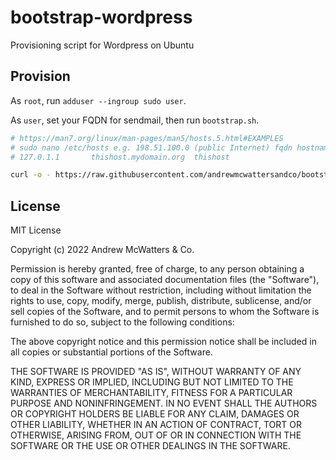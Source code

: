 # bootstrap-wordpress

Provisioning script for Wordpress on Ubuntu

## Provision

As `root`, run `adduser --ingroup sudo user`.

As `user`, set your FQDN for sendmail, then run `bootstrap.sh`.

```sh
# https://man7.org/linux/man-pages/man5/hosts.5.html#EXAMPLES
# sudo nano /etc/hosts e.g. 198.51.100.0 (public Internet) fqdn hostname
# 127.0.1.1       thishost.mydomain.org  thishost
```

```sh
curl -o - https://raw.githubusercontent.com/andrewmcwattersandco/bootstrap-wordpress/v1.0.0/bootstrap.sh | bash
```

## License

MIT License

Copyright (c) 2022 Andrew McWatters & Co.

Permission is hereby granted, free of charge, to any person obtaining a copy
of this software and associated documentation files (the "Software"), to deal
in the Software without restriction, including without limitation the rights
to use, copy, modify, merge, publish, distribute, sublicense, and/or sell
copies of the Software, and to permit persons to whom the Software is
furnished to do so, subject to the following conditions:

The above copyright notice and this permission notice shall be included in all
copies or substantial portions of the Software.

THE SOFTWARE IS PROVIDED "AS IS", WITHOUT WARRANTY OF ANY KIND, EXPRESS OR
IMPLIED, INCLUDING BUT NOT LIMITED TO THE WARRANTIES OF MERCHANTABILITY,
FITNESS FOR A PARTICULAR PURPOSE AND NONINFRINGEMENT. IN NO EVENT SHALL THE
AUTHORS OR COPYRIGHT HOLDERS BE LIABLE FOR ANY CLAIM, DAMAGES OR OTHER
LIABILITY, WHETHER IN AN ACTION OF CONTRACT, TORT OR OTHERWISE, ARISING FROM,
OUT OF OR IN CONNECTION WITH THE SOFTWARE OR THE USE OR OTHER DEALINGS IN THE
SOFTWARE.
